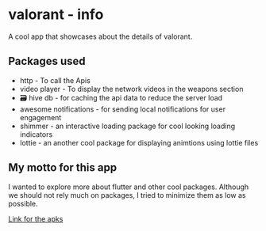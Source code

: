 # valorant - info

A cool app that showcases about the details of valorant.

## Packages used

- http - To call the Apis
- video player - To display the network videos in the weapons section
- :card_file_box: hive db - for caching the api data to reduce the server load
- awesome notifications - for sending local notifications for user engagement
- shimmer - an interactive loading package for cool looking loading indicators
- lottie - an another cool package for displaying animtions using lottie files

## My motto for this app

I wanted to explore more about flutter and other cool packages. Although we should not rely much on packages, I tried to minimize them as low as possible.

[Link for the apks](https://drive.google.com/drive/u/0/folders/1tzQNyCzXmW-gT4w6jF7ZmmEBJN0XTh3J)
